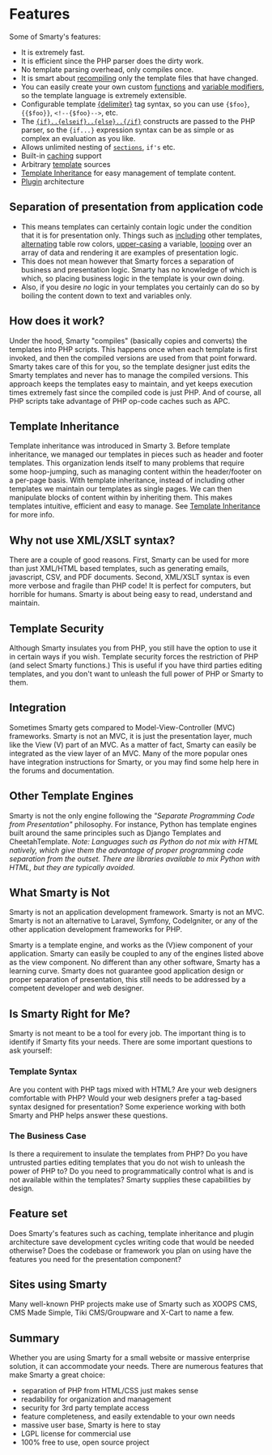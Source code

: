 Features
=======

Some of Smarty's features:

- It is extremely fast.
- It is efficient since the PHP parser does the dirty work.
- No template parsing overhead, only compiles once.
- It is smart about [recompiling](#variable.compile.check) only the
  template files that have changed.
- You can easily create your own custom
  [functions](#language.custom.functions) and [variable
  modifiers](#language.modifiers), so the template language is
  extremely extensible.
- Configurable template [{delimiter}](#variable.left.delimiter) tag
  syntax, so you can use `{$foo}`, `{{$foo}}`, `<!--{$foo}-->`, etc.
- The [`{if}..{elseif}..{else}..{/if}`](#language.function.if)
  constructs are passed to the PHP parser, so the `{if...}` expression
  syntax can be as simple or as complex an evaluation as you like.
- Allows unlimited nesting of
  [`sections`](#language.function.section), `if's` etc.
- Built-in [caching](#caching) support
- Arbitrary [template](#resources) sources
- [Template Inheritance](#advanced.features.template.inheritance) for
  easy management of template content.
- [Plugin](#plugins) architecture

## Separation of presentation from application code

- This means templates can certainly contain logic under the condition
  that it is for presentation only. Things such as
  [including](./designers/language-builtin-functions/language-function-include.md) other templates,
  [alternating](./designers/language-custom-functions/language-function-cycle.md) table row colors,
  [upper-casing](./designers/language-modifiers/language-modifier-upper.md) a variable,
  [looping](./designers/language-builtin-functions/language-function-foreach.md) over an array of data and
  rendering it are examples of presentation logic.
- This does not mean however that Smarty forces a separation of
  business and presentation logic. Smarty has no knowledge of which is
  which, so placing business logic in the template is your own doing.
- Also, if you desire *no* logic in your templates you certainly can
  do so by boiling the content down to text and variables only.

## How does it work?

Under the hood, Smarty "compiles" (basically copies and converts) the
templates into PHP scripts. This happens once when each template is
first invoked, and then the compiled versions are used from that point
forward. Smarty takes care of this for you, so the template designer
just edits the Smarty templates and never has to manage the compiled
versions. This approach keeps the templates easy to maintain, and yet
keeps execution times extremely fast since the compiled code is just
PHP. And of course, all PHP scripts take advantage of PHP op-code caches
such as APC.

## Template Inheritance

Template inheritance was introduced in Smarty 3. Before template
inheritance, we managed our templates in
pieces such as header and footer templates. This organization lends
itself to many problems that require some hoop-jumping, such as managing
content within the header/footer on a per-page basis. With template
inheritance, instead of including other templates we maintain our
templates as single pages. We can then manipulate blocks of content
within by inheriting them. This makes templates intuitive, efficient and
easy to manage. See
[Template Inheritance](./programmers/advanced-features/advanced-features-template-inheritance.md)
for more info.

## Why not use XML/XSLT syntax?

There are a couple of good reasons. First, Smarty can be used for more
than just XML/HTML based templates, such as generating emails,
javascript, CSV, and PDF documents. Second, XML/XSLT syntax is even more
verbose and fragile than PHP code! It is perfect for computers, but
horrible for humans. Smarty is about being easy to read, understand and
maintain.

## Template Security

Although Smarty insulates you from PHP, you still have the option to use
it in certain ways if you wish. Template security forces the restriction
of PHP (and select Smarty functions.) This is useful if you have third
parties editing templates, and you don't want to unleash the full power
of PHP or Smarty to them.

## Integration

Sometimes Smarty gets compared to Model-View-Controller (MVC)
frameworks. Smarty is not an MVC, it is just the presentation layer,
much like the View (V) part of an MVC. As a matter of fact, Smarty can
easily be integrated as the view layer of an MVC. Many of the more
popular ones have integration instructions for Smarty, or you may find
some help here in the forums and documentation.

## Other Template Engines

Smarty is not the only engine following the *"Separate Programming Code
from Presentation"* philosophy. For instance, Python has template
engines built around the same principles such as Django Templates and
CheetahTemplate. *Note: Languages such as Python do not mix with HTML
natively, which give them the advantage of proper programming code
separation from the outset. There are libraries available to mix Python
with HTML, but they are typically avoided.*

## What Smarty is Not

Smarty is not an application development framework. Smarty is not an
MVC. Smarty is not an alternative to Laravel, Symfony, CodeIgniter,
or any of the other application development frameworks for PHP.

Smarty is a template engine, and works as the (V)iew component of your
application. Smarty can easily be coupled to any of the engines listed
above as the view component. No different than any other software,
Smarty has a learning curve. Smarty does not guarantee good application
design or proper separation of presentation, this still needs to be
addressed by a competent developer and web designer.

## Is Smarty Right for Me?

Smarty is not meant to be a tool for every job. The important thing is
to identify if Smarty fits your needs. There are some important
questions to ask yourself:

### Template Syntax

Are you content with PHP tags mixed with HTML? Are your
web designers comfortable with PHP? Would your web designers prefer a
tag-based syntax designed for presentation? Some experience working with
both Smarty and PHP helps answer these questions.

### The Business Case

Is there a requirement to insulate the templates from
PHP? Do you have untrusted parties editing templates that you do not
wish to unleash the power of PHP to? Do you need to programmatically
control what is and is not available within the templates? Smarty
supplies these capabilities by design.

## Feature set

Does Smarty's features such as caching, template
inheritance and plugin architecture save development cycles writing code
that would be needed otherwise? Does the codebase or framework you plan
on using have the features you need for the presentation component?

## Sites using Smarty

Many well-known PHP projects make use of Smarty such as XOOPS CMS, CMS Made Simple, Tiki
CMS/Groupware and X-Cart to name a few.

## Summary

Whether you are using Smarty for a small website or massive enterprise
solution, it can accommodate your needs. There are numerous features
that make Smarty a great choice:

- separation of PHP from HTML/CSS just makes sense
- readability for organization and management
- security for 3rd party template access
- feature completeness, and easily extendable to your own needs
- massive user base, Smarty is here to stay
- LGPL license for commercial use
- 100% free to use, open source project
